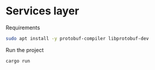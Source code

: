# Services layer

Requirements

```bash
sudo apt install -y protobuf-compiler libprotobuf-dev
```

Run the project

```bash
cargo run
```
